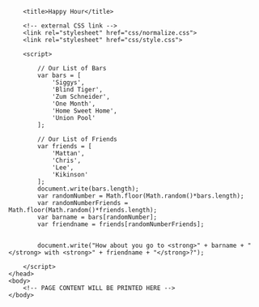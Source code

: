 <!doctype html>
<html lang="en">
	<head>
		<meta charset="utf-8">
		<meta name="description" content="Happy Hour App - How about a drink!?">
		<meta name="keywords" content="happy hour, drink, beers">

		<title>Happy Hour</title>
		
		<!-- external CSS link -->
		<link rel="stylesheet" href="css/normalize.css">
		<link rel="stylesheet" href="css/style.css">

		<script>
		
			// Our List of Bars
			var bars = [
				'Siggys',
				'Blind Tiger',
				'Zum Schneider',
				'One Month',
				'Home Sweet Home',
				'Union Pool'
			];

			// Our List of Friends
			var friends = [
				'Mattan',
				'Chris',
				'Lee',
				'Kikinson'
			];
			document.write(bars.length);
			var randomNumber = Math.floor(Math.random()*bars.length);
			var randomNumberFriends = Math.floor(Math.random()*friends.length);
			var barname = bars[randomNumber];
			var friendname = friends[randomNumberFriends];


			document.write("How about you go to <strong>" + barname + "</strong> with <strong>" + friendname + "</strong>?");
		
		</script>
	</head>
	<body>
		<!-- PAGE CONTENT WILL BE PRINTED HERE --> 
	</body>
</html>
